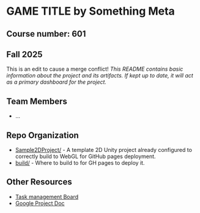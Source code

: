 # **GAME TITLE** by Something Meta
## Course number: 601
## Fall 2025
This is an edit to cause a merge conflict!
_This README contains basic information about the project and its artifacts. If kept up to date, it will act as a primary dashboard for the project._

## Team Members
- ...

## Repo Organization
- [Sample2DProject/](Sample2DProject/) - A template 2D Unity project already configured to correctly build to WebGL for GitHub pages deployment.
- [build/](build/) - Where to build to for GH pages to deploy it.

## Other Resources
- [Task management Board](TBD)
- [Google Project Doc](TBD)
